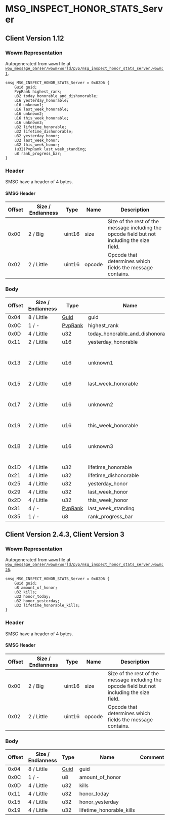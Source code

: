 # MSG_INSPECT_HONOR_STATS_Server

## Client Version 1.12

### Wowm Representation

Autogenerated from `wowm` file at [`wow_message_parser/wowm/world/pvp/msg_inspect_honor_stats_server.wowm:1`](https://github.com/gtker/wow_messages/tree/main/wow_message_parser/wowm/world/pvp/msg_inspect_honor_stats_server.wowm#L1).
```rust,ignore
smsg MSG_INSPECT_HONOR_STATS_Server = 0x02D6 {
    Guid guid;
    PvpRank highest_rank;
    u32 today_honorable_and_dishonorable;
    u16 yesterday_honorable;
    u16 unknown1;
    u16 last_week_honorable;
    u16 unknown2;
    u16 this_week_honorable;
    u16 unknown3;
    u32 lifetime_honorable;
    u32 lifetime_dishonorable;
    u32 yesterday_honor;
    u32 last_week_honor;
    u32 this_week_honor;
    (u32)PvpRank last_week_standing;
    u8 rank_progress_bar;
}
```
### Header

SMSG have a header of 4 bytes.

#### SMSG Header

| Offset | Size / Endianness | Type   | Name   | Description |
| ------ | ----------------- | ------ | ------ | ----------- |
| 0x00   | 2 / Big           | uint16 | size   | Size of the rest of the message including the opcode field but not including the size field.|
| 0x02   | 2 / Little        | uint16 | opcode | Opcode that determines which fields the message contains.|

### Body

| Offset | Size / Endianness | Type | Name | Comment |
| ------ | ----------------- | ---- | ---- | ------- |
| 0x04 | 8 / Little | [Guid](../types/packed-guid.md) | guid |  |
| 0x0C | 1 / - | [PvpRank](pvprank.md) | highest_rank |  |
| 0x0D | 4 / Little | u32 | today_honorable_and_dishonorable |  |
| 0x11 | 2 / Little | u16 | yesterday_honorable |  |
| 0x13 | 2 / Little | u16 | unknown1 | vmangos: Unknown (deprecated, yesterday dishonourable?) |
| 0x15 | 2 / Little | u16 | last_week_honorable |  |
| 0x17 | 2 / Little | u16 | unknown2 | vmangos: Unknown (deprecated, last week dishonourable?) |
| 0x19 | 2 / Little | u16 | this_week_honorable |  |
| 0x1B | 2 / Little | u16 | unknown3 | vmangos: Unknown (deprecated, this week dishonourable?) |
| 0x1D | 4 / Little | u32 | lifetime_honorable |  |
| 0x21 | 4 / Little | u32 | lifetime_dishonorable |  |
| 0x25 | 4 / Little | u32 | yesterday_honor |  |
| 0x29 | 4 / Little | u32 | last_week_honor |  |
| 0x2D | 4 / Little | u32 | this_week_honor |  |
| 0x31 | 4 / - | [PvpRank](pvprank.md) | last_week_standing |  |
| 0x35 | 1 / - | u8 | rank_progress_bar |  |

## Client Version 2.4.3, Client Version 3

### Wowm Representation

Autogenerated from `wowm` file at [`wow_message_parser/wowm/world/pvp/msg_inspect_honor_stats_server.wowm:28`](https://github.com/gtker/wow_messages/tree/main/wow_message_parser/wowm/world/pvp/msg_inspect_honor_stats_server.wowm#L28).
```rust,ignore
smsg MSG_INSPECT_HONOR_STATS_Server = 0x02D6 {
    Guid guid;
    u8 amount_of_honor;
    u32 kills;
    u32 honor_today;
    u32 honor_yesterday;
    u32 lifetime_honorable_kills;
}
```
### Header

SMSG have a header of 4 bytes.

#### SMSG Header

| Offset | Size / Endianness | Type   | Name   | Description |
| ------ | ----------------- | ------ | ------ | ----------- |
| 0x00   | 2 / Big           | uint16 | size   | Size of the rest of the message including the opcode field but not including the size field.|
| 0x02   | 2 / Little        | uint16 | opcode | Opcode that determines which fields the message contains.|

### Body

| Offset | Size / Endianness | Type | Name | Comment |
| ------ | ----------------- | ---- | ---- | ------- |
| 0x04 | 8 / Little | [Guid](../types/packed-guid.md) | guid |  |
| 0x0C | 1 / - | u8 | amount_of_honor |  |
| 0x0D | 4 / Little | u32 | kills |  |
| 0x11 | 4 / Little | u32 | honor_today |  |
| 0x15 | 4 / Little | u32 | honor_yesterday |  |
| 0x19 | 4 / Little | u32 | lifetime_honorable_kills |  |

